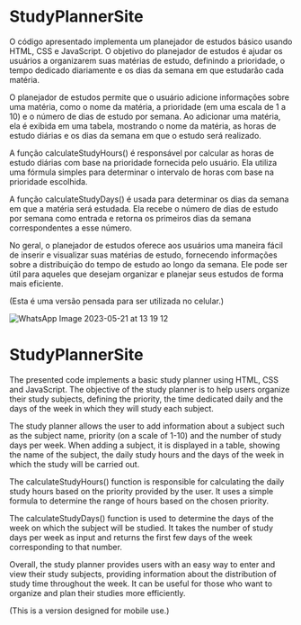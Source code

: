 # StudyPlannerSite
O código apresentado implementa um planejador de estudos básico usando HTML, CSS e JavaScript. O objetivo do planejador de estudos é ajudar os usuários a organizarem suas matérias de estudo, definindo a prioridade, o tempo dedicado diariamente e os dias da semana em que estudarão cada matéria.

O planejador de estudos permite que o usuário adicione informações sobre uma matéria, como o nome da matéria, a prioridade (em uma escala de 1 a 10) e o número de dias de estudo por semana. Ao adicionar uma matéria, ela é exibida em uma tabela, mostrando o nome da matéria, as horas de estudo diárias e os dias da semana em que o estudo será realizado.

A função calculateStudyHours() é responsável por calcular as horas de estudo diárias com base na prioridade fornecida pelo usuário. Ela utiliza uma fórmula simples para determinar o intervalo de horas com base na prioridade escolhida.

A função calculateStudyDays() é usada para determinar os dias da semana em que a matéria será estudada. Ela recebe o número de dias de estudo por semana como entrada e retorna os primeiros dias da semana correspondentes a esse número.

No geral, o planejador de estudos oferece aos usuários uma maneira fácil de inserir e visualizar suas matérias de estudo, fornecendo informações sobre a distribuição do tempo de estudo ao longo da semana. Ele pode ser útil para aqueles que desejam organizar e planejar seus estudos de forma mais eficiente.

(Esta é uma versão pensada para ser utilizada no celular.)

![WhatsApp Image 2023-05-21 at 13 19 12](https://github.com/RayssaSantosL/StudyPlannerSite/assets/99840987/bd705fd0-9278-453a-bc8c-99d597be99f1)

# StudyPlannerSite
The presented code implements a basic study planner using HTML, CSS and JavaScript. The objective of the study planner is to help users organize their study subjects, defining the priority, the time dedicated daily and the days of the week in which they will study each subject.

The study planner allows the user to add information about a subject such as the subject name, priority (on a scale of 1-10) and the number of study days per week. When adding a subject, it is displayed in a table, showing the name of the subject, the daily study hours and the days of the week in which the study will be carried out.

The calculateStudyHours() function is responsible for calculating the daily study hours based on the priority provided by the user. It uses a simple formula to determine the range of hours based on the chosen priority.

The calculateStudyDays() function is used to determine the days of the week on which the subject will be studied. It takes the number of study days per week as input and returns the first few days of the week corresponding to that number.

Overall, the study planner provides users with an easy way to enter and view their study subjects, providing information about the distribution of study time throughout the week. It can be useful for those who want to organize and plan their studies more efficiently.

(This is a version designed for mobile use.)
